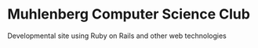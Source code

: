 # Muhlenberg Computer Science Club
Developmental site using Ruby on Rails and other web technologies
